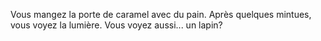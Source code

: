Vous mangez la porte de caramel avec du pain. Après quelques mintues, 
vous voyez la lumière. Vous voyez aussi... un lapin?
